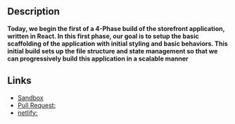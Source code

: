 ## Description

**Today, we begin the first of a 4-Phase build of the storefront application, written in React. In this first phase, our goal is to setup the basic scaffolding of the application with initial styling and basic behaviors. This initial build sets up the file structure and state management so that we can progressively build this application in a scalable manner**

## Links
 
- [Sandbox]()
- [Pull Request:](https://github.com/amroalbarham/storefront/pull/1)
- [netlify:]()
